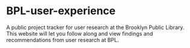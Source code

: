 # BPL-user-experience
A public project tracker for user research at the Brooklyn Public Library. This website will let you follow along and view findings and recommendations from user research at BPL. 

